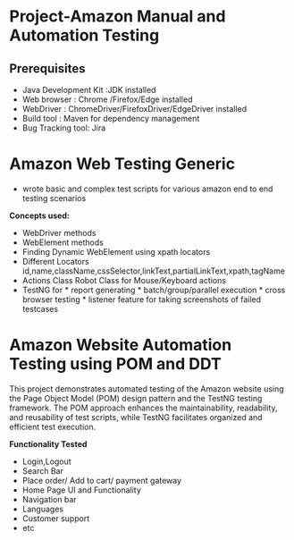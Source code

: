 # Project-Amazon Manual and Automation Testing

## Prerequisites

- Java Development Kit :JDK installed
- Web browser : Chrome /Firefox/Edge installed
- WebDriver : ChromeDriver/FirefoxDriver/EdgeDriver installed
- Build tool : Maven for dependency management
- Bug Tracking tool: Jira

# Amazon Web Testing Generic
- wrote basic and complex test scripts for various amazon end to end testing scenarios
  
**Concepts used:**
- WebDriver methods
- WebElement methods
- Finding Dynamic WebElement using xpath locators
- Different Locators id,name,className,cssSelector,linkText,partialLinkText,xpath,tagName
- Actions Class Robot Class for Mouse/Keyboard actions
-    TestNG for * report generating
                 * batch/group/parallel execution
                 * cross browser testing
                 * listener feature for taking screenshots of failed testcases

# Amazon Website Automation Testing using POM and DDT

  This project demonstrates automated testing of the Amazon website using the Page Object Model (POM)
design pattern and the TestNG testing framework.
The POM approach enhances the maintainability, readability, and reusability of test scripts,
while TestNG facilitates organized and efficient test execution.

**Functionality Tested**
- Login,Logout
- Search Bar
- Place order/ Add to cart/ payment gateway
- Home Page UI and Functionality
- Navigation bar
- Languages
- Customer support
- etc
